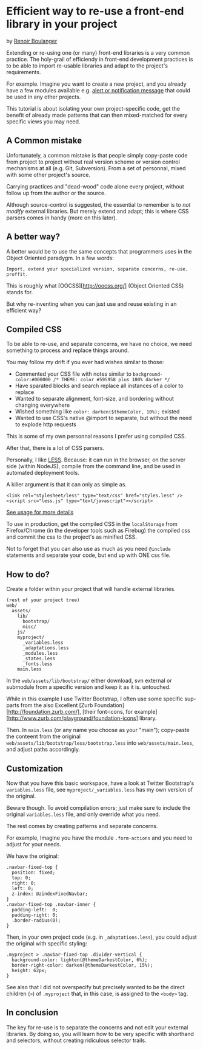 # Efficient way to re-use a front-end library in your project #

by [Renoir Boulanger](http://renoirboulanger.com)

Extending or re-using one (or many) front-end libraries is a very common practice. The holy-grail of efficiendy
in front-end development practices is to be able to import re-usable libraries and adapt to the project's requirements.

For example. Imagine you want to create a new project, and you already have a few modules available e.g. 
[alert or notification message](http://patternry.com/p=feedback-messages) that could be used in any other projects.

This tutorial is about isolating your own project-specific code, get the benefit of already made patterns that can then 
mixed-matched for every specific views you may need.


## A Common mistake ##

Unfortunately, a common mistake is that people simply copy-paste code from project to project without real 
version scheme or version control mechanisms at all (e.g. Git, Subversion). From a set of personnal, mixed 
with some other project's source.  

Carrying practices and "dead-wood" code alone every project, without follow up from the author or the source.

Although source-control is suggested, the essential to remember is to *not modify* external libraries. 
But merely extend and adapt; this is where CSS parsers comes in handy (more on this later).


## A better way? ##

A better would be to use the same concepts that programmers uses in the Object Oriented paradygm. In a few words:

    Import, extend your specialized version, separate concerns, re-use. proffit.

This is roughly what [OOCSS][http://oocss.org/] (Object Oriented CSS) stands for.

But why re-inventing when you can just use and reuse existing in an efficient way? 


## Compiled CSS ##

To be able to re-use, and separate concerns, we have no choice, we need something to process and replace things around.

You may follow my drift if you ever had wishes similar to those:

- Commented your CSS file with notes similar to `background-color:#000000 /* THEME: color #595958 plus 100% darker */`
- Have sparated blocks and search replace all instances of a color to replace
- Wanted to separate alignment, font-size, and bordering without changing everywhere
- Wished something like `color: darken($themeColor, 10%);` existed
- Wanted to use CSS's native @import to separate, but without the need to explode http requests

This is some of my own personnal reasons I prefer using compiled CSS.

After that, there is a lot of CSS parsers.

Personally, I like [LESS](http://lesscss.org/). Because: it can run in the browser, on the server side (within NodeJS),
compile from the command line, and be used in automated deployment tools. 

A killer argument is that it can only as simple as.

    <link rel="stylesheet/less" type="text/css" href="styles.less" />
    <script src="less.js" type="text/javascript"></script>

[See usage for more details](http://lesscss.org/#usage)

To use in production, get the compiled CSS in the `localStorage` from Firefox/Chrome (in the developer tools 
such as Firebug) the compiled css and commit the css to the project's as minified CSS.

Not to forget that you can also use as much as you need `@include` statements and separate your code, but end up 
with ONE css file.


## How to do? ##

Create a folder within your project that will handle external libraries.

    (rest of your project tree)
    web/
      assets/
        lib/
          bootstrap/
          misc/
        js/
        myproject/
          _variables.less
          _adaptations.less
          _modules.less
          _states.less
          _fonts.less
        main.less

In the `web/assets/lib/bootstrap/` either download, svn external or submodule from a specific version and keep it as 
it is. untouched.

While in this example I use Twitter Bootstrap, I often use some specific sup-parts from the also Excellent 
[Zurb Foundation][http://foundation.zurb.com/], [their font-icons, for example][http://www.zurb.com/playground/foundation-icons] library.

Then. In `main.less` (or any name you choose as your "main"); copy-paste the conteent from the original
`web/assets/lib/bootstrap/less/bootstrap.less` into `web/assets/main.less`, and adjust paths accordingly.


## Customization ##

Now that you have this basic workspace, have a look at Twitter Bootstrap's `variables.less` file, 
see `myproject/_variables.less` has my own version of the original.

Beware though. To avoid compilation errors; just make sure to include the original `variables.less` file, and only 
override what you need.

The rest comes by creating patterns and separate concerns. 

For example, Imagine you have the module `.form-actions` and you need to adjust for your needs.

We have the original:

    .navbar-fixed-top {
      position: fixed;
      top: 0;
      right: 0;
      left: 0;
      z-index: @zindexFixedNavbar;
    }
    .navbar-fixed-top .navbar-inner {
      padding-left:  0;
      padding-right: 0;
      .border-radius(0);
    }

Then, in your own project code (e.g. in `_adaptations.less`), you could adjust the original with specific styling:

    .myproject > .navbar-fixed-top .divider-vertical {
      background-color: lighten(@themeDarkestColor, 6%);
      border-right-color: darken(@themeDarkestColor, 15%);
      height: 62px;
    }

See also that I did not overspecify but precisely wanted to be the direct children (`>`) of `.myproject` that, in this 
case, is assigned to the `<body>` tag.


## In conclusion ##

The key for re-use is to separate the concerns and not edit your external libraries. By doing so, you will learn
how to be very specific with shorthand and selectors, without creating ridiculous selector trails.
